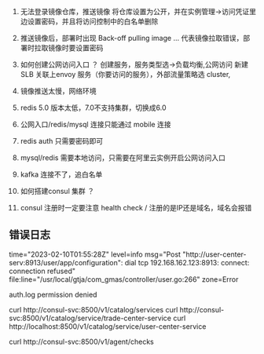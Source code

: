 1. 无法登录镜像仓库，推送镜像
	将仓库设置为公开，并在实例管理->访问凭证里边设置密码，并且将访问控制中的白名单删除

2. 推送镜像后，部署时出现 Back-off pulling image ...
	代表镜像拉取错误，部署时拉取镜像时要设置密码

3. 如何创建公网访问入口 ？
   创建服务，服务类型选->负载均衡,公网访问 新建SLB 关联上envoy 服务（你要访问的服务），外部流量策略选 cluster,
   
4. 镜像推送太慢，网络环境
5. redis 5.0 版本太低，7.0不支持集群，切换成6.0
6. 公网入口/redis/mysql 连接只能通过 mobile 连接
7. redis auth 只需要密码即可
8. mysql/redis 需要本地访问，只需要在阿里云实例开启公网访问入口
9. kafka 连接不了，追白名单
10. 如何搭建consul 集群 ？
11. consul 注册时一定要注意 health check / 注册的是IP还是域名，域名会报错




## 错误日志
time="2023-02-10T01:55:28Z" level=info msg="Post \"http://user-center-serv:8913/user/app/configuration\": dial tcp 192.168.162.123:8913: connect: connection refused" file:line="/usr/local/gtja/com_gmas/controller/user.go:266" zone=Error

auth.log permission denied




curl http://consul-svc:8500/v1/catalog/services
curl http://consul-svc:8500/v1/catalog/service/trade-center-service
curl http://localhost:8500/v1/catalog/service/user-center-service

curl http://consul-svc:8500/v1/agent/checks

